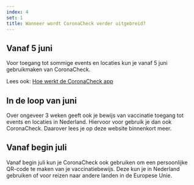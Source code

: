 ```yaml
---
index: 4
set: 1
title: Wanneer wordt CoronaCheck verder uitgebreid?
---
```

## Vanaf 5 juni

Voor toegang tot sommige events en locaties kun je vanaf 5 juni gebruikmaken van CoronaCheck. 

Lees ook: [Hoe werkt de CoronaCheck app](/nl/faq/1-hoe-werkt-de-coronacheck-app/)

## In de loop van juni

Over ongeveer 3 weken geeft ook je bewijs van vaccinatie toegang tot events en locaties in Nederland. Hiervoor voor gebruik je dan ook CoronaCheck. Daarover lees je op deze website binnenkort meer.

## Vanaf begin juli

Vanaf begin juli kun je CoronaCheck ook gebruiken om een persoonlijke QR-code te maken van je vaccinatiebewijs. Deze kun je in Nederland gebruiken of voor reizen naar andere landen in de Europese Unie.
